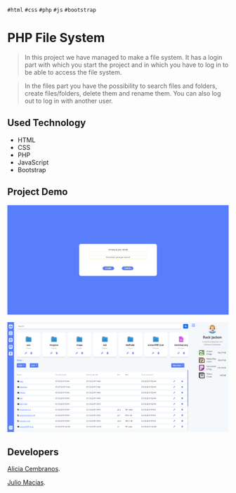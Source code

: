 `#html` `#css` `#php` `#js` `#bootstrap`
# PHP File System

>In this project we have managed to make a file system. It has a login part with which you start the project and in which you have to log in to be able to access the file system.

>In the files part you have the possibility to search files and folders, create files/folders, delete them and rename them. 
You can also log out to log in with another user.

## Used Technology

* HTML
* CSS
* PHP
* JavaScript
* Bootstrap

## Project Demo

![This is a alt text.](./src/assets/img/demo/Login.png "Login Page")

![This is a alt text.](./src/assets/img/demo/Main%20Content.png "Login Page")

## Developers

[Alicia Cembranos](https://github.com/alicembranos).

[Julio Macias](https://github.com/juliomc23).


